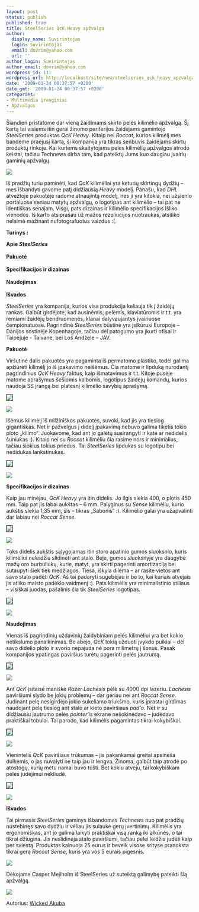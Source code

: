 ```yaml
---
layout: post
status: publish
published: true
title: SteelSeries QcK Heavy apžvalga
author:
  display_name: Suvirintojas
  login: Suvirintojas
  email: dovrim@yahoo.com
  url: ''
author_login: Suvirintojas
author_email: dovrim@yahoo.com
wordpress_id: 111
wordpress_url: http://localhost/site/new/steelseries_qck_heavy_apzvalga/
date: '2009-01-24 00:37:57 +0200'
date_gmt: '2009-01-24 00:37:57 +0200'
categories:
- Multimedia įrenginiai
- Apžvalgos
---
```

<p>Šiandien pristatome dar vieną žaidimams skirto pelės kilimėlio apžvalgą. Šį kartą tai visiems itin gerai žinomo periferijos žaidėjams gamintojo <i>SteelSeries</i> produktas <i>QcK</i> <i>Heavy</i>. Kitaip nei <i>Roccat</i>, kurios kilimėlį mes bandėme praėjusį kartą, ši kompanija yra tikras senbuvis žaidėjams skirtų produktų rinkoje. Kai kuriems skaitytojams pelės kilimėlių apžvalgos atrodo keistai, tačiau Technews dirba tam, kad pateiktų Jums kuo daugiau įvairių gaminių apžvalgų.</p>
<p><img src=" http://akuba.technews.lt/SS_QcK/first.jpg" /></p>
<p>Iš pradžių turiu paminėti, kad <i>QcK</i> kilimėliai yra keturių skirtingų dydžių – mes išbandyti gavome patį didžiausią <i>Heavy</i> modelį. Panašu, kad <i>DHL</i> atvežtoje pakuotėje radome atnaujintą modelį, nes ji yra kitokia, nei užsienio portaluose seniau matytų apžvalgų, o logotipas ant kilimėlio – tai pat ne identiškas senajam. Visgi, pats dizainas ir kilimėlio specifikacijos išliko vienodos. Iš karto atsiprašau už mažos rezoliucijos nuotraukas, atsitiko nelaimė mažinant nufotografuotus vaizdus :(.</p>
<p> <b>Turinys : </b></p>
<p><b>Apie <i>SteelSeries</i></b><br />
<br /><b>Pakuotė</b><br />
<br /><b>Specifikacijos ir dizainas</b><br />
<br /><b>Naudojimas</b><br />
<br /><b>Išvados</b></p>
<p><i>SteelSeries</i> yra kompanija, kurios visa produkcija keliauja tik į žaidėjų rankas. Galbūt girdėjote, kad ausinėmis, pelėmis, klaviatūromis ir t.t. yra remiami žaidėjų bendruomenės, klanai dalyvaujantys įvairiuose čempionatuose. Pagrindinė <i>SteelSeries</i> būstinė yra įsikūrusi Europoje – Danijos sostinėje Kopenhagoje, tačiau dėl patogumo yra įkurti ofisai ir Taipėjuje - Taivane, bei Los Andžele – JAV. </p>
<p><b>Pakuotė</b></p>
<p>Viršutinė dalis pakuotės yra pagaminta iš permatomo plastiko, todėl galima apžiūrėti kilimėlį jo iš įpakavimo neišėmus. Čia matome ir lipduką nurodantį pagrindinius <i>QcK</i> <i>Heavy</i> faktus, kaip išmatavimus ir t.t. Kitoje pusėje matome aprašymus šešiomis kalbomis, logotipus žaidėjų komandų, kurios naudoja SS įrangą bei platesnį kilimėlio savybių aprašymą.</p>
<div class="imgright"><img src="http://akuba.technews.lt/SS_QcK/1.jpg" border="1" /></div>
<p><img src="http://akuba.technews.lt/SS_QcK/2.jpg" /></p>
<p>Išėmus kilimėlį iš milžiniškos pakuotės, suvoki, kad jis yra tiesiog gigantiškas. Net ir pažvelgus į didelį įpakavimą nebuvo galima tikėtis tokio ploto „kilimo“. Juokavome, kad ant jo galėtų susirangyti ir katė ar nedidelis šuniukas :). Kitaip nei su <i>Roccat</i> kilimėliu čia rasime nors ir minimalius, tačiau šiokius tokius priedus. Tai <i>SteelSeries</i> lipdukas su logotipu bei nedidukas lankstinukas.</p>
<div class="imgright"><img src="http://akuba.technews.lt/SS_QcK/3.jpg" border="1" /></div>
<p><img src="http://akuba.technews.lt/SS_QcK/4.jpg" /></p>
<p><b>Specifikacijos ir dizainas</b></p>
<p>Kaip jau minėjau, <i>QcK</i> <i>Heavy</i> yra itin didelis. Jo ilgis siekia 400, o plotis 450 mm. Taip pat jis labai aukštas – 6 mm. Palyginus su <i>Sense</i> kilimėliu, kurio aukštis siekia 1,35 mm, šis – tikras „Sabonis“ :). Kilimėlio galai yra užapvalinti dar labiau nei <i>Roccat</i> <i>Sense</i>.</p>
<div class="imgright"><img src="http://akuba.technews.lt/SS_QcK/5.jpg" border="1" /></div>
<p><img src="http://akuba.technews.lt/SS_QcK/6.jpg" /></p>
<p>Toks didelis aukštis sąlygojamas itin storo apatinio gumos sluoksnio, kuris kilimėliui neleidžia slidinėti ant stalo.  Beje, gumos sluoksnyje yra daugybė mažų oro burbuliukų, kurie, matyt, yra skirti pagerinti amortizaciją bei sutaupyti šiek tiek medžiagos. Tiesa, iškyla dilema – ar rasite vietos ant savo stalo padėti <i>QcK</i>. Aš tai padaryti sugebėjau ir be to, kai kuriais atvejais jis atliko maisto padėklo vaidmenį :). Pats kilimėlis yra minimalistinio stiliaus – visiškai juodas, pašalinis čia tik <i>SteelSeries</i> logotipas.</p>
<div class="imgright"><img src="http://akuba.technews.lt/SS_QcK/7.jpg" border="1" /></div>
<p><img src="http://akuba.technews.lt/SS_QcK/8.jpg" /></p>
<p><b>Naudojimas</b></p>
<p>Vienas iš pagrindinių uždavinių žaidybiniam pelės kilimėliui yra bet kokio netikslumo panaikinimas. Be abejo, <i>QcK</i> tokią užduoti įvykdo puikiai – dėl savo didelio ploto ir svorio nepajuda nė pora milimetrų į šonus. Pasak kompanijos ypatingas paviršius turėtų pagerinti pelės jautrumą. </p>
<div class="imgright"><img src="http://akuba.technews.lt/SS_QcK/9.jpg" border="1" /></div>
<p><img src="http://akuba.technews.lt/SS_QcK/10.jpg" /></p>
<p>Ant <i>QcK</i> įsitaisė maniškė <i>Razer Lachesis</i> pėlė su 4000 dpi lazeriu. <i>Lachesis</i> paviršiumi slydo be jokių problemų – dar geriau nei ant <i>Roccat</i> <i>Sense</i>. Judinant pelę nesigirdėjo jokio sukeliamo triukšmo, kuris įprastai girdimas naudojant pelę tiesiog ant stalo ar kieto paviršiaus <i>pad‘o</i>. Net ir su didžiausiu jautrumo pelės <i>pointer‘is</i> ekrane nešokinėdavo – judėdavo praktiškai tobulai. Tai parodo, kad kilimėlis pagamintas tikrai kokybiškai.</p>
<div class="imgright"><img src="http://akuba.technews.lt/SS_QcK/11.jpg" border="1" /></div>
<p><img src="http://akuba.technews.lt/SS_QcK/12.jpg" /></p>
<p>Vienintelis <i>QcK</i> paviršiaus trūkumas – jis pakankamai greitai apsineša dulkėmis, o jas nuvalyti ne taip jau ir lengva. Žinoma, galbūt taip atrodė po atostogų, kurių metu namai buvo tušti. Bet kokiu atveju, tai kokybiškam pelės judėjimui nekliudė.</p>
<div class="imgright"><img src="http://akuba.technews.lt/SS_QcK/13.jpg" border="1" /></div>
<p><img src="http://akuba.technews.lt/SS_QcK/14.jpg" /></p>
<p><b>Išvados</b></p>
<p>Tai pirmasis <i>SteelSeries</i> gaminys išbandomas <i>Technews</i> nuo pat pradžių nustebinęs savo dydžiu ir vėliau jis sulaukė gerų įvertinimų. Kilimėlis yra ergonomiškas, ant jo galima laikyti praktiškai visą ranką iki alkūnės, o tai tikrai džiugina. Jis neslidinėja stalo paviršiumi, tačiau pelei leidžia judėti kaip per sviestą. Produktas kainuoja 25 eurus ir beveik visose srityse pranoksta tikrai gerą <i>Roccat</i> <i>Sense</i>, kuris yra vos 5 eurais pigesnis.  </p>
<p><img src="http://www.technews.lt/upl/Failai/renkasi.png" /></p>
<p>Dėkojame Casper Mejlholm iš SteelSeries už suteiktą galimybę pateikti šią apžvalgą.</p>
<p><img src=" http://www.technews.lt/upl/Failai/SteelSeries_logo.jpg" /></p>
<p>Autorius: <a class="ns" href="http://www.technews.lt/user/1">Wicked Akuba</a><br /></p>
